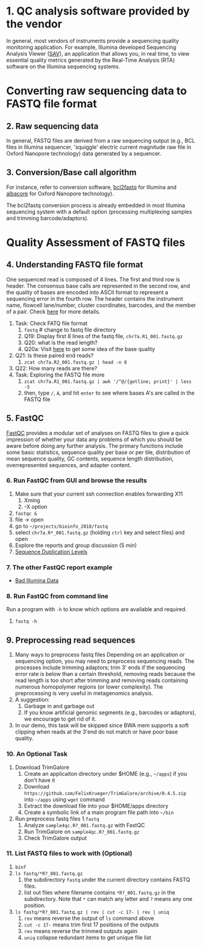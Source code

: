 # 1. QC analysis software provided by the vendor 
In general, most vendors of instruments provide a sequencing quality monitoring application. For example, Illumina developed Sequencing Analysis Viewer ([SAV](https://support.illumina.com/sequencing/sequencing_software/sequencing_analysis_viewer_sav.html)), an application that allows you, in real time, to view essential quality metrics generated by the Real-Time Analysis (RTA) software on the Illumina sequencing systems.

# Converting raw sequencing data to FASTQ file format
## 2. Raw sequencing data
In general, FASTQ files are derived from a raw sequencing output (e.g., BCL files in Illumina sequencer, 'squiggle' electric current magnitude raw file in Oxford Nanopore technology) data generated by a sequencer.

## 3. Conversion/Base call algorithm 
For instance, refer to conversion software, [bcl2fastq](https://support.illumina.com/sequencing/sequencing_software/bcl2fastq-conversion-software.html) for Illumina and [albacore](https://community.nanoporetech.com/downloads) for Oxford Nanopore technology). 
 
The bcl2fastq conversion process is already embedded in most Illumina sequencing system with a default option (processing multiplexing samples and trimming barcode/adaptors).

# Quality Assessment of FASTQ files
## 4. Understanding FASTQ file format
One sequenced read is composed of 4 lines. The first and third row is header. The consensus base calls are represented in the second row, and the quality of bases are encoded into ASCII format to represent a sequencing error in the fourth row. The header contains the instrument name, flowcell lane/number, cluster coordinates, barcodes, and the member of a pair. Check [here](https://en.wikipedia.org/wiki/FASTQ_format) for more details. 
1. Task: Check FATQ file format
    1. `fastq` # change to fastq file directory
    1. Q19: Display first 8 lines of the fastq file, `chr7a.R1_001.fastq.gz`
    1. Q20: what is the read length?
    1. Q20a: Visit [here](https://www.drive5.com/usearch/manual/quality_score.html) to get some idea of the base quality
1. Q21: Is these paired end reads?
    1. `zcat chr7a.R2_001.fastq.gz | head -n 8`
1. Q22: How many reads are there?
1. Task: Exploring the FASTQ file more
    1. `zcat chr7a.R1_001.fastq.gz | awk '/^@/{getline; print}' | less -S`
    1. then, type `/`, `A`, and hit `enter` to see where bases A's are called in the FASTQ file

## 5. FastQC
[FastQC](https://www.bioinformatics.babraham.ac.uk/projects/fastqc/) provides a modular set of analyses on FASTQ files to give a quick impression of whether your data any problems of which you should be aware before doing any further analysis. The primary functions include some basic statistics, sequence quality per base or per tile, distribution of mean sequence quality, GC contents, sequence length distribution, overrepresented sequences, and adapter content.

### 6. Run FastQC from GUI and browse the results
1. Make sure that your current ssh connection enables forwarding X11
    1. Xming
    1. -X option 
1. `fastqc &`
1. file -> open
1. go to `~/projects/bioinfo_2018/fastq`
1. select  `chr7a.R*_001.fastq.gz` (holding `ctrl` key and select files) and open
1. Explore the reports and group discussion (5 min)
1. [Sequence Duplication Levels](http://proteo.me.uk/2013/09/a-new-way-to-look-at-duplication-in-fastqc-v0-11/)

### 7. The other FastQC report example
- [Bad Illumina Data](https://www.bioinformatics.babraham.ac.uk/projects/fastqc/bad_sequence_fastqc.html) 

### 8. Run FastQC from command line
Run a program with `-h` to know which options are available and required.
1. `fastq -h`
## 9. Preprocessing read sequences
1. Many ways to preprocess fastq files
Depending on an application or sequencing option, you may need to preprocess sequencing reads. The processes include trimming adaptors; trim 3' ends if the sequencing error rate is below than a certain threshold, removing reads because the read length is too short after trimming and removing reads containing numerous homopolymer regions (or lower complexity). The preprocessing is very useful in metagenomics analysis.
1. A suggestion:
    1. Garbage in and garbage out
    1. If you know artificial genomic segments (e.g., barcodes or adaptors), we encourage to get rid of it.
1. In our demo, this task will be skipped since BWA mem supports a soft clipping when reads at the 3'end do not match or have poor base quality.

### 10. An Optional Task
1. Download TrimGalore
    1. Create an applicaiton directory under $HOME (e.g., `~/apps`) if you don't have it
    1. Download `https://github.com/FelixKrueger/TrimGalore/archive/0.4.5.zip` into `~/apps` using `wget` command
    1. Extract the download file into your $HOME/apps directory
    1. Create a symbolic link of a main program file path into `~/bin`
1. Run preprocess fastq files
    1.`fastq`
    1. Analyze `sample4qc.R?_001.fastq.gz` with FastQC
    1. Run TrimGalore on `sample4qc.R?_001.fastq.gz`
    1. Check TrimGalore output
 
### 11. List FASTQ files to work with (Optional)
1. `binf`
1. `ls fastq/*R?_001.fastq.gz`
    1. the subdirectory `fastq` under the current directory contains FASTQ files.
    1. list out files where filename contains `*R?_001.fastq.gz` in the subdirectory. Note that `*` can match any letter and `?` means any one position.
1. `ls fastq/*R?_001.fastq.gz | rev | cut -c 17- | rev | uniq`
    1. `rev` means reverse the output of `ls` command above
    1. `cut -c 17-` means trim first 17 positions of the outputs
    1. `rev` means reverse the trimmed outputs again
    1. `uniq` collapse redundant items to get unique file list